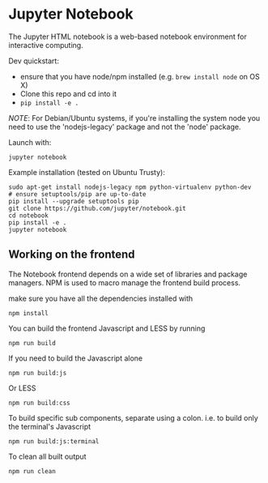 # Jupyter Notebook

The Jupyter HTML notebook is a web-based notebook environment for interactive computing.

Dev quickstart:

* ensure that you have node/npm installed (e.g. `brew install node` on OS X)
* Clone this repo and cd into it
* `pip install -e .`

_NOTE_: For Debian/Ubuntu systems, if you're installing the system node you need
to use the 'nodejs-legacy' package and not the 'node' package.

Launch with:

    jupyter notebook

Example installation (tested on Ubuntu Trusty):

```
sudo apt-get install nodejs-legacy npm python-virtualenv python-dev
# ensure setuptools/pip are up-to-date
pip install --upgrade setuptools pip
git clone https://github.com/jupyter/notebook.git
cd notebook
pip install -e .
jupyter notebook
```

## Working on the frontend

The Notebook frontend depends on a wide set of libraries and package managers.
NPM is used to macro manage the frontend build process.

make sure you have all the dependencies installed with

```
npm install
```


You can build the frontend Javascript and LESS by running

```
npm run build
```

If you need to build the Javascript alone

```
npm run build:js
```

Or LESS

```
npm run build:css
```

To build specific sub components, separate using a colon.  i.e. to build only
the terminal's Javascript

```
npm run build:js:terminal
```

To clean all built output

```
npm run clean
```
